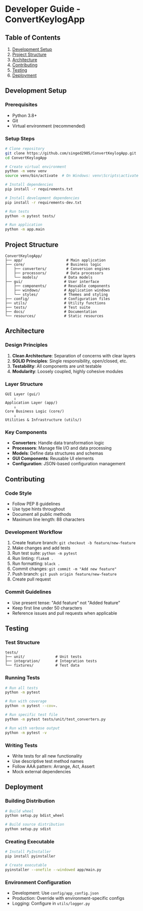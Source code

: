 # Developer Guide - ConvertKeylogApp

## Table of Contents

1. [Development Setup](#development-setup)
2. [Project Structure](#project-structure)
3. [Architecture](#architecture)
4. [Contributing](#contributing)
5. [Testing](#testing)
6. [Deployment](#deployment)

## Development Setup

### Prerequisites

- Python 3.8+
- Git
- Virtual environment (recommended)

### Setup Steps

```bash
# Clone repository
git clone https://github.com/singed2905/ConvertKeylogApp.git
cd ConvertKeylogApp

# Create virtual environment
python -m venv venv
source venv/bin/activate  # On Windows: venv\Scripts\activate

# Install dependencies
pip install -r requirements.txt

# Install development dependencies
pip install -r requirements-dev.txt

# Run tests
python -m pytest tests/

# Run application
python -m app.main
```

## Project Structure

```
ConvertKeylogApp/
├── app/                    # Main application
├── core/                   # Business logic
│   ├── converters/         # Conversion engines
│   ├── processors/         # Data processors
│   └── models/            # Data models
├── gui/                   # User interface
│   ├── components/        # Reusable components
│   ├── windows/           # Application windows
│   └── styles/            # Themes and styling
├── config/                # Configuration files
├── utils/                 # Utility functions
├── tests/                 # Test suite
├── docs/                  # Documentation
└── resources/             # Static resources
```

## Architecture

### Design Principles

1. **Clean Architecture**: Separation of concerns with clear layers
2. **SOLID Principles**: Single responsibility, open/closed, etc.
3. **Testability**: All components are unit testable
4. **Modularity**: Loosely coupled, highly cohesive modules

### Layer Structure

```
GUI Layer (gui/)
    ↓
Application Layer (app/)
    ↓
Core Business Logic (core/)
    ↓
Utilities & Infrastructure (utils/)
```

### Key Components

- **Converters**: Handle data transformation logic
- **Processors**: Manage file I/O and data processing
- **Models**: Define data structures and schemas
- **GUI Components**: Reusable UI elements
- **Configuration**: JSON-based configuration management

## Contributing

### Code Style

- Follow PEP 8 guidelines
- Use type hints throughout
- Document all public methods
- Maximum line length: 88 characters

### Development Workflow

1. Create feature branch: `git checkout -b feature/new-feature`
2. Make changes and add tests
3. Run test suite: `python -m pytest`
4. Run linting: `flake8 .`
5. Run formatting: `black .`
6. Commit changes: `git commit -m "Add new feature"`
7. Push branch: `git push origin feature/new-feature`
8. Create pull request

### Commit Guidelines

- Use present tense: "Add feature" not "Added feature"
- Keep first line under 50 characters
- Reference issues and pull requests when applicable

## Testing

### Test Structure

```
tests/
├── unit/              # Unit tests
├── integration/       # Integration tests
└── fixtures/          # Test data
```

### Running Tests

```bash
# Run all tests
python -m pytest

# Run with coverage
python -m pytest --cov=.

# Run specific test file
python -m pytest tests/unit/test_converters.py

# Run with verbose output
python -m pytest -v
```

### Writing Tests

- Write tests for all new functionality
- Use descriptive test method names
- Follow AAA pattern: Arrange, Act, Assert
- Mock external dependencies

## Deployment

### Building Distribution

```bash
# Build wheel
python setup.py bdist_wheel

# Build source distribution
python setup.py sdist
```

### Creating Executable

```bash
# Install PyInstaller
pip install pyinstaller

# Create executable
pyinstaller --onefile --windowed app/main.py
```

### Environment Configuration

- Development: Use `config/app_config.json`
- Production: Override with environment-specific configs
- Logging: Configure in `utils/logger.py`

